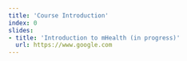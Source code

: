 ```yaml
---
title: 'Course Introduction'
index: 0
slides:
- title: 'Introduction to mHealth (in progress)'
  url: https://www.google.com
---
```

